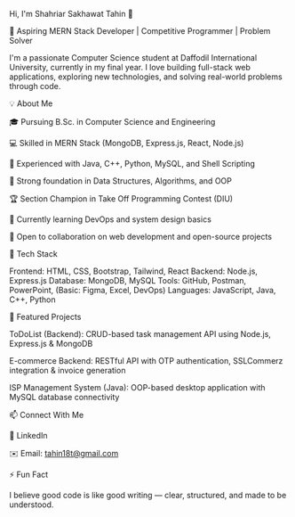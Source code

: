 Hi, I'm Shahriar Sakhawat Tahin 👋

🚀 Aspiring MERN Stack Developer | Competitive Programmer | Problem Solver

I'm a passionate Computer Science student at Daffodil International University, currently in my final year. I love building full-stack web applications, exploring new technologies, and solving real-world problems through code.

💡 About Me

🎓 Pursuing B.Sc. in Computer Science and Engineering

💻 Skilled in MERN Stack (MongoDB, Express.js, React, Node.js)

🔧 Experienced with Java, C++, Python, MySQL, and Shell Scripting

🧩 Strong foundation in Data Structures, Algorithms, and OOP

🏆 Section Champion in Take Off Programming Contest (DIU)

🌱 Currently learning DevOps and system design basics

🤝 Open to collaboration on web development and open-source projects

🧠 Tech Stack

Frontend: HTML, CSS, Bootstrap, Tailwind, React
Backend: Node.js, Express.js
Database: MongoDB, MySQL
Tools: GitHub, Postman, PowerPoint, (Basic: Figma, Excel, DevOps)
Languages: JavaScript, Java, C++, Python

📂 Featured Projects

ToDoList (Backend): CRUD-based task management API using Node.js, Express.js & MongoDB

E-commerce Backend: RESTful API with OTP authentication, SSLCommerz integration & invoice generation

ISP Management System (Java): OOP-based desktop application with MySQL database connectivity

📫 Connect With Me

💼 LinkedIn

✉️ Email: tahin18t@gmail.com

⚡ Fun Fact

I believe good code is like good writing — clear, structured, and made to be understood.

